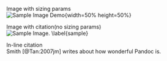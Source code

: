
Image with sizing params   
![Sample Image Demo](04_assets/00_introduction/sample.jpg){width=50% height=50%}
    
Image with citation(no sizing params)   
![Sample Image. \label{sample}](04_assets/00_introduction/sample.jpg)

In-line citation   
Smith [@Tan:2007jm] writes about how wonderful Pandoc is. 